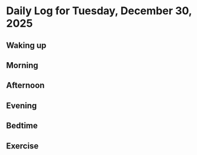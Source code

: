 # Daily Log for Tuesday, December 30, 2025

## Waking up

## Morning

## Afternoon

## Evening

## Bedtime

## Exercise

